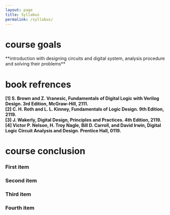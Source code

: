 ```yaml
---
layout: page
title: Syllabus
permalink: /syllabus/
---
```





<h1> course goals </h1>
**introduction with designing circuits and digital system, analysis procedure and solving their problems**


# book refrences
**[1] S. Brown and Z. Vranesic, Fundamentals of Digital Logic with Verilog Design. 3rd Edition, McGraw-Hill, 2111.<br/>**
**[2] C. H. Roth and L. L. Kinney, Fundamentals of Logic Design. 9th Edition, 2119.<br/>**
**[3] J. Wakerly, Digital Design, Principles and Practices. 4th Edition, 2119.<br/>**
**[4] Victor P. Nelson, H. Troy Nagle, Bill D. Carroll, and David Irwin, Digital Logic Circuit Analysis and Design. Prentice Hall, 0119.<br/>**


# course conclusion
### First item
### Second item
### Third item
### Fourth item